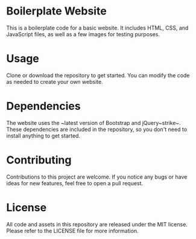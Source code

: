 # Boilerplate Website

This is a boilerplate code for a basic website. It includes HTML, CSS, and JavaScript files, as well as a few images for testing purposes.
# Usage

Clone or download the repository to get started. You can modify the code as needed to create your own website.
# Dependencies

The website uses the ~latest version of Bootstrap and jQuery~strike~. These dependencies are included in the repository, so you don't need to install anything to get started.
# Contributing

Contributions to this project are welcome. If you notice any bugs or have ideas for new features, feel free to open a pull request.
# License

All code and assets in this repository are released under the MIT license. Please refer to the LICENSE file for more information.
